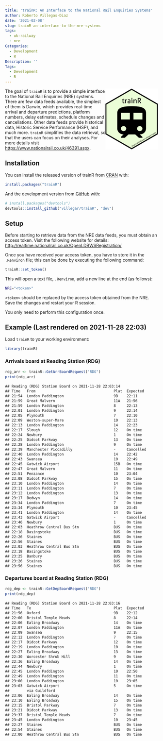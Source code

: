 ```yaml
---
title: 'trainR: An Interface to the National Rail Enquiries Systems'
author: Roberto Villegas-Diaz
date: '2021-02-08'
slug: trainR-an-interface-to-the-nre-systems
tags:
  - uk-railway
  - nre
Categories:
  - Development
  - R
Description: ''
Tags:
  - Development
  - R
---
```


<img src="https://raw.githubusercontent.com/villegar/trainR/main/inst/images/logo.png" alt="logo" align="right" height=200px/>

The goal of `trainR` is to provide a simple interface to the 
National Rail Enquiries (NRE) systems. There are few data feeds 
available, the simplest of them is Darwin, which provides real-time 
arrival and departure predictions, platform numbers, delay estimates, 
schedule changes and cancellations. Other data feeds provide historical 
data, Historic Service Performance (HSP), and much more. `trainR` 
simplifies the data retrieval, so that the users can focus on their 
analyses. For more details visit 
https://www.nationalrail.co.uk/46391.aspx.

## Installation

You can install the released version of trainR from [CRAN](https://CRAN.R-project.org) with:

``` r
install.packages("trainR")
```

And the development version from [GitHub](https://github.com/) with:

``` r
# install.packages("devtools")
devtools::install_github("villegar/trainR", "dev")
```

## Setup
Before starting to retrieve data from the NRE data feeds, you must obtain an access token. 
Visit the following website for details: http://realtime.nationalrail.co.uk/OpenLDBWSRegistration/

Once you have received your access token, you have to store it in the `.Renviron` file; this can be 
done by executing the following command:


```r
trainR::set_token()
```

This will open a text file, `.Renviron`, add a new line at the end (as follows):

```bash
NRE="<token>"
```

`<token>` should be replaced by the access token obtained from the NRE. Save the changes and restart 
your R session.

You only need to perform this configuration once.

## Example (Last rendered on 2021-11-28 22:03)

Load `trainR` to your working environment:

```r
library(trainR)
```

### Arrivals board at Reading Station (RDG)


```r
rdg_arr <- trainR::GetArrBoardRequest("RDG")
print(rdg_arr)
```

```
## Reading (RDG) Station Board on 2021-11-28 22:03:14
## Time   From                                    Plat  Expected
## 21:54  London Paddington                       9B    22:11
## 21:59  Great Malvern                           11A   21:56
## 21:59  London Paddington                       8     22:13
## 22:01  London Paddington                       9     22:14
## 22:05  Plymouth                                7     22:10
## 22:09  Weston-super-Mare                       10    22:13
## 22:13  London Paddington                       14    22:23
## 22:17  Slough                                  12    On time
## 22:24  Newbury                                 1     On time
## 22:25  Didcot Parkway                          13    On time
## 22:28  London Paddington                       9     On time
## 22:39  Manchester Piccadilly                   -     Cancelled
## 22:40  London Paddington                       14    22:42
## 22:43  Swansea                                 10    22:49
## 22:45  Gatwick Airport                         15B   On time
## 22:47  Great Malvern                           11    On time
## 22:51  Penzance                                10    23:04
## 23:08  Didcot Parkway                          15    On time
## 23:10  London Paddington                       14    On time
## 23:11  London Paddington                       7     On time
## 23:12  London Paddington                       13    On time
## 23:17  Bedwyn                                  14    On time
## 23:34  London Paddington                       7     On time
## 23:34  Plymouth                                10    23:45
## 23:41  London Paddington                       14    On time
## 23:43  Gatwick Airport                         -     Cancelled
## 23:46  Newbury                                 1     On time
## 22:03  Heathrow Central Bus Stn                BUS   On time
## 22:18  Basingstoke                             BUS   On time
## 22:26  Staines                                 BUS   On time
## 22:56  Staines                                 BUS   On time
## 23:03  Heathrow Central Bus Stn                BUS   On time
## 23:18  Basingstoke                             BUS   On time
## 23:25  Banbury                                 BUS   On time
## 23:26  Staines                                 BUS   On time
## 23:56  Staines                                 BUS   On time
```

### Departures board at Reading Station (RDG)


```r
rdg_dep <- trainR::GetDepBoardRequest("RDG")
print(rdg_dep)
```

```
## Reading (RDG) Station Board on 2021-11-28 22:03:16
## Time   To                                      Plat  Expected
## 21:56  Oxford                                  9B    22:12
## 22:00  Bristol Temple Meads                    8     22:14
## 22:06  Ealing Broadway                         14    On time
## 22:07  London Paddington                       11A   On time
## 22:09  Swansea                                 9     22:15
## 22:12  London Paddington                       7     On time
## 22:17  Didcot Parkway                          12    On time
## 22:19  London Paddington                       10    On time
## 22:27  Ealing Broadway                         13    On time
## 22:30  Worcester Shrub Hill                    9     On time
## 22:36  Ealing Broadway                         14    On time
## 22:44  Newbury                                 1     On time
## 22:45  London Paddington                       10    22:50
## 22:49  London Paddington                       11    On time
## 23:00  London Paddington                       10    23:05
## 23:03  Gatwick Airport                         5     On time
##        via Guildford                           
## 23:06  Ealing Broadway                         14    On time
## 23:10  Ealing Broadway                         15    On time
## 23:15  Bristol Parkway                         7     On time
## 23:21  Didcot Parkway                          13    On time
## 23:37  Bristol Temple Meads                    7     On time
## 23:45  London Paddington                       10    23:45
## 22:27  Staines                                 BUS   On time
## 22:54  Staines                                 BUS   On time
## 23:00  Heathrow Central Bus Stn                BUS   On time
```
